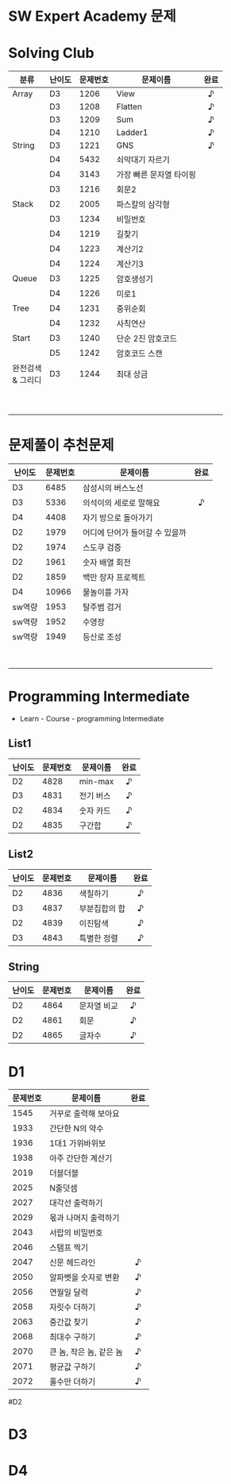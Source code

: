 # SW Expert Academy 문제



# Solving Club

| 분류                   | 난이도 | 문제번호 | 문제이름                | 완료 |
| ---------------------- | ------ | -------- | ----------------------- | :--: |
| Array                  | D3     | 1206     | View                    |  ♪   |
|                        | D3     | 1208     | Flatten                 |  ♪   |
|                        | D3     | 1209     | Sum                     |  ♪   |
|                        | D4     | 1210     | Ladder1                 |  ♪   |
| String                 | D3     | 1221     | GNS                     |  ♪   |
|                        | D4     | 5432     | 쇠막대기 자르기         |      |
|                        | D4     | 3143     | 가장 빠른 문자열 타이핑 |      |
|                        | D3     | 1216     | 회문2                   |      |
| Stack                  | D2     | 2005     | 파스칼의 삼각형         |      |
|                        | D3     | 1234     | 비밀번호                |      |
|                        | D4     | 1219     | 길찾기                  |      |
|                        | D4     | 1223     | 계산기2                 |      |
|                        | D4     | 1224     | 계산기3                 |      |
| Queue                  | D3     | 1225     | 암호생성기              |      |
|                        | D4     | 1226     | 미로1                   |      |
| Tree                   | D4     | 1231     | 중위순회                |      |
|                        | D4     | 1232     | 사칙연산                |      |
| Start                  | D3     | 1240     | 단순 2진 암호코드       |      |
|                        | D5     | 1242     | 암호코드 스캔           |      |
| 완전검색<br />& 그리디 | D3     | 1244     | 최대 상금               |      |
|                        |        |          |                         |      |
|                        |        |          |                         |      |
|                        |        |          |                         |      |
|                        |        |          |                         |      |
|                        |        |          |                         |      |
|                        |        |          |                         |      |
|                        |        |          |                         |      |
|                        |        |          |                         |      |
|                        |        |          |                         |      |



# 문제풀이 추천문제

| 난이도 | 문제번호 | 문제이름                       | 완료 |
| ------ | -------- | ------------------------------ | :--: |
| D3     | 6485     | 삼성시의 버스노선              |      |
| D3     | 5336     | 의석이의 세로로 말해요         |  ♪   |
| D4     | 4408     | 자기 방으로 돌아가기           |      |
| D2     | 1979     | 어디에 단어가 들어갈 수 있을까 |      |
| D2     | 1974     | 스도쿠 검증                    |      |
| D2     | 1961     | 숫자 배열 회전                 |      |
| D2     | 1859     | 백만 장자 프로젝트             |      |
| D4     | 10966    | 물놀이를 가자                  |      |
| sw역량 | 1953     | 탈주범 검거                    |      |
| sw역량 | 1952     | 수영장                         |      |
| sw역량 | 1949     | 등산로 조성                    |      |
|        |          |                                |      |
|        |          |                                |      |
|        |          |                                |      |
|        |          |                                |      |
|        |          |                                |      |
|        |          |                                |      |
|        |          |                                |      |
|        |          |                                |      |



# Programming Intermediate

- Learn - Course - programming Intermediate



## List1

| 난이도 | 문제번호 | 문제이름  | 완료 |
| ------ | -------- | --------- | :--: |
| D2     | 4828     | min-max   |  ♪   |
| D3     | 4831     | 전기 버스 |  ♪   |
| D2     | 4834     | 숫자 카드 |  ♪   |
| D2     | 4835     | 구간합    |  ♪   |



## List2

| 난이도 | 문제번호 | 문제이름      | 완료 |
| ------ | -------- | ------------- | :--: |
| D2     | 4836     | 색칠하기      |  ♪   |
| D3     | 4837     | 부분집합의 합 |  ♪   |
| D2     | 4839     | 이진탐색      |  ♪   |
| D3     | 4843     | 특별한 정렬   |  ♪   |



## String

| 난이도 | 문제번호 | 문제이름    | 완료 |
| ------ | -------- | ----------- | :--: |
| D2     | 4864     | 문자열 비교 |  ♪   |
| D2     | 4861     | 회문        |  ♪   |
| D2     | 4865     | 글자수      |  ♪   |



# D1

| 문제번호 | 문제이름                | 완료 |
| -------- | ----------------------- | :--: |
| 1545     | 거꾸로 출력해 보아요    |      |
| 1933     | 간단한 N의 약수         |      |
| 1936     | 1대1 가위바위보         |      |
| 1938     | 아주 간단한 계산기      |      |
| 2019     | 더블더블                |      |
| 2025     | N줄덧셈                 |      |
| 2027     | 대각선 출력하기         |      |
| 2029     | 몫과 나머지 출력하기    |      |
| 2043     | 서랍의 비밀번호         |      |
| 2046     | 스탬프 찍기             |      |
| 2047     | 신문 헤드라인           |  ♪   |
| 2050     | 알파벳을 숫자로 변환    |  ♪   |
| 2056     | 연월일 달력             |  ♪   |
| 2058     | 자릿수 더하기           |  ♪   |
| 2063     | 중간값 찾기             |  ♪   |
| 2068     | 최대수 구하기           |  ♪   |
| 2070     | 큰 놈, 작은 놈, 같은 놈 |  ♪   |
| 2071     | 평균값 구하기           |  ♪   |
| 2072     | 홀수만 더하기           |  ♪   |



#D2



# D3



# D4


